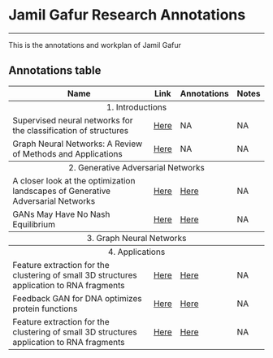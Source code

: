 # Jamil Gafur Research Annotations
-----

This is the annotations and workplan of Jamil Gafur

## Annotations table
<table>
<thead>
<tr style="height: 23px;">
<th style="height: 23px;">Name</th>
<th style="height: 23px;">Link</th>
<th style="height: 23px;">Annotations</th>
<th style="height: 23px;">Notes</th>
</tr>
</thead>
<tbody>
<tr style="height: 23px;">
<td style="height: 23px;" colspan="4"><center>1. Introductions</center></td>
</tr>
<tr style="height: 23px;">
<td style="height: 23px;">Supervised neural networks for the classification of structures</td>
<td style="height: 23px;"><a href="https://ieeexplore.ieee.org/abstract/document/572108">Here</a></td>
<td style="height: 23px;">NA</td>
<td style="height: 23px;">NA</td>
</tr>
<tr style="height: 23px;">
<td style="height: 23px;">Graph Neural Networks: A Review of Methods and Applications</td>
<td style="height: 23px;"><a href="https://doi.org/10.1016/j.aiopen.2021.01.001">Here</a></td>
<td style="height: 23px;">NA</td>
<td style="height: 23px;">NA</td>
</tr>
</tbody>
<tbody>
<tr style="height: 23px;">
<td style="height: 23px;" colspan="4"><center>2. Generative Adversarial Networks</center></td>
</tr>
<tr style="height: 23px;">
<td style="height: 23px;">A closer look at the optimization landscapes of Generative Adversarial Networks</td>
<td style="height: 23px;"><a href="https://arxiv.org/abs/1906.04848">Here</a></td>
<td style="height: 23px;"><a href="https://github.com/jamilgafur/Jamil_Uiowa_Research/blob/main/Papers/A%20CLOSER%20LOOK%20AT%20THE%20OPTIMIZATION%20LANDSCAPES%20OF%20GENERATIVE%20ADVERSARIAL%20NETWORKS.pdf">Here </a></td>
<td style="height: 23px;">NA</td>
</tr>
<tr style="height: 23.5px;">
<td style="height: 23.5px;">GANs May Have No Nash Equilibrium</td>
<td style="height: 23.5px;"><a href="https://arxiv.org/abs/2002.09124">Here</a></td>
<td style="height: 23.5px;"><a href="https://github.com/jamilgafur/Jamil_Uiowa_Research/blob/main/Papers/GANs%20May%20Have%20No%20Nash%20Equilibria.pdf">Here</a></td>
<td style="height: 23.5px;">NA</td>
</tr>
</tbody>
<tbody>
<tr style="height: 23px;">
<td style="height: 23px;" colspan="4"><center>3. Graph Neural Networks</center></td>
</tr>
</tbody>
<tbody>
<tr style="height: 23px;">
<td style="height: 23px;" colspan="4"><center>4. Applications</center></td>
</tr>
<tr style="height: 23px;">
<td style="height: 23px;">Feature extraction for the clustering of small 3D structures application to RNA fragments</td>
<td style="height: 23px;"><a href="https://hal-lara.archives-ouvertes.fr/LORIA-AIS/hal-03370994v1">Here</a></td>
<td style="height: 23px;"><a href="https://github.com/jamilgafur/Jamil_Uiowa_Research/blob/main/Papers/Feature%20extraction%20for%20the%20clustering%20of%20small%203D%20structures%20application%20to%20RNA%20fragments.pdf">Here</a></td>
<td style="height: 23px;">NA</td>
</tr>
<tr style="height: 23px;">
<td style="height: 23px;">Feedback GAN for DNA optimizes protein functions</td>
<td style="height: 23px;"><a href="https://www.nature.com/articles/s42256-019-0017-4">Here</a></td>
<td style="height: 23px;"><a href="https://github.com/jamilgafur/Jamil_Uiowa_Research/blob/main/Papers/Feedback%20GAN%20for%20DNA%20optimizes%20protein%20functions.pdf">Here</a></td>
<td style="height: 23px;">NA</td>
</tr>
<tr style="height: 23px;">
<td style="height: 23px;">Feature extraction for the clustering of small 3D structures application to RNA fragments</td>
<td style="height: 23px;"><a href="https://www.nature.com/articles/s42256-019-0017-4">Here</a></td>
<td style="height: 23px;"><a href="https://github.com/jamilgafur/Jamil_Uiowa_Research/blob/main/Papers/Feedback%20GAN%20for%20DNA%20optimizes%20protein%20functions.pdf">Here</a></td>
<td style="height: 23px;">NA</td>
</tr>
</tbody>
</table>
